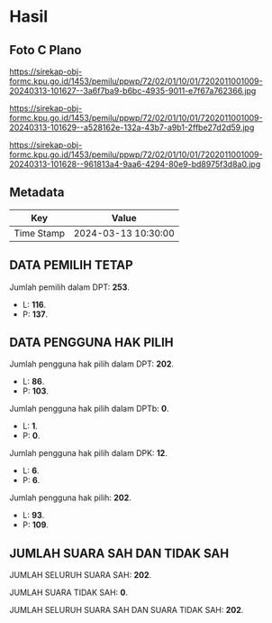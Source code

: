 # Hasil

## Foto C Plano

https://sirekap-obj-formc.kpu.go.id/1453/pemilu/ppwp/72/02/01/10/01/7202011001009-20240313-101627--3a6f7ba9-b6bc-4935-9011-e7f67a762366.jpg

https://sirekap-obj-formc.kpu.go.id/1453/pemilu/ppwp/72/02/01/10/01/7202011001009-20240313-101629--a528162e-132a-43b7-a9b1-2ffbe27d2d59.jpg

https://sirekap-obj-formc.kpu.go.id/1453/pemilu/ppwp/72/02/01/10/01/7202011001009-20240313-101628--961813a4-9aa6-4294-80e9-bd8975f3d8a0.jpg


## Metadata

| Key        | Value               |
| ---------- | ------------------- |
| Time Stamp | 2024-03-13 10:30:00 |


## DATA PEMILIH TETAP

Jumlah pemilih dalam DPT: **253**.
 * L: **116**.
 * P: **137**.

## DATA PENGGUNA HAK PILIH

Jumlah pengguna hak pilih dalam DPT: **202**.
 * L: **86**.
 * P: **103**.

Jumlah pengguna hak pilih dalam DPTb: **0**.
 * L: **1**.
 * P: **0**.

Jumlah pengguna hak pilih dalam DPK: **12**.
 * L: **6**.
 * P: **6**.

Jumlah pengguna hak pilih: **202**.
 * L: **93**.
 * P: **109**.

## JUMLAH SUARA SAH DAN TIDAK SAH

JUMLAH SELURUH SUARA SAH: **202**.

JUMLAH SUARA TIDAK SAH: **0**.

JUMLAH SELURUH SUARA SAH DAN SUARA TIDAK SAH: **202**.


